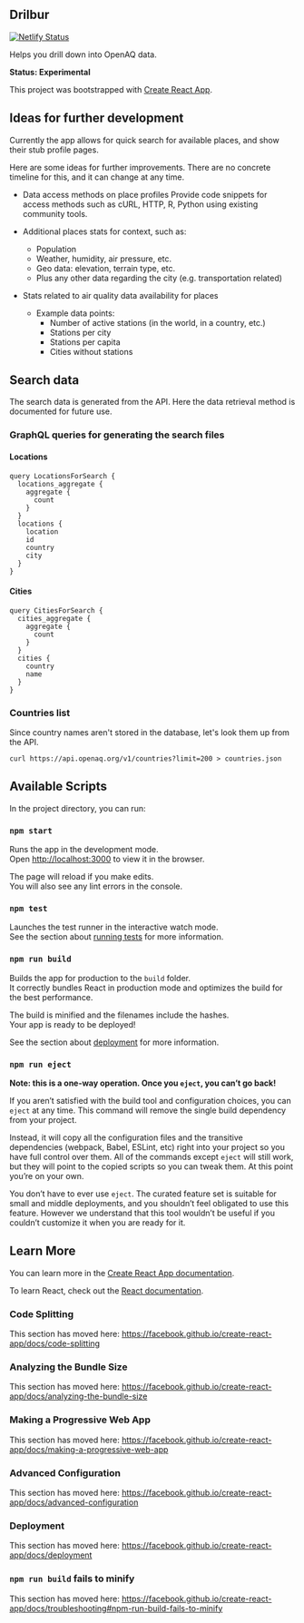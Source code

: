 ## Drilbur

[![Netlify Status](https://api.netlify.com/api/v1/badges/8c061fb4-4db0-4f2e-8a9a-7a4614d3f776/deploy-status)](https://app.netlify.com/sites/drilbur/deploys)

Helps you drill down into OpenAQ data.

**Status: Experimental**

This project was bootstrapped with [Create React App](https://github.com/facebook/create-react-app).

## Ideas for further development

Currently the app allows for quick search for available places, and show their stub profile pages.

Here are some ideas for further improvements.
There are no concrete timeline for this, and it can change at any time.

- Data access methods on place profiles
  Provide code snippets for access methods such as
  cURL, HTTP, R, Python using existing community tools.
  
- Additional places stats for context, such as:
  - Population
  - Weather, humidity, air pressure, etc.
  - Geo data: elevation, terrain type, etc.
  - Plus any other data regarding the city (e.g. transportation related)

- Stats related to air quality data availability for places
  - Example data points:
    - Number of active stations (in the world, in a country, etc.)
    - Stations per city
    - Stations per capita
    - Cities without stations

## Search data

The search data is generated from the API. Here the data retrieval method is documented for future use.

### GraphQL queries for generating the search files

#### Locations

```
query LocationsForSearch {
  locations_aggregate {
    aggregate {
      count
    }
  }
  locations {
    location
    id
    country
    city
  }
}
```

#### Cities

```
query CitiesForSearch {
  cities_aggregate {
    aggregate {
      count
    }
  }
  cities {
    country
    name
  }
}
```

### Countries list

Since country names aren't stored in the database, let's look them up from the API.

```
curl https://api.openaq.org/v1/countries?limit=200 > countries.json
```

## Available Scripts

In the project directory, you can run:

### `npm start`

Runs the app in the development mode.<br />
Open [http://localhost:3000](http://localhost:3000) to view it in the browser.

The page will reload if you make edits.<br />
You will also see any lint errors in the console.

### `npm test`

Launches the test runner in the interactive watch mode.<br />
See the section about [running tests](https://facebook.github.io/create-react-app/docs/running-tests) for more information.

### `npm run build`

Builds the app for production to the `build` folder.<br />
It correctly bundles React in production mode and optimizes the build for the best performance.

The build is minified and the filenames include the hashes.<br />
Your app is ready to be deployed!

See the section about [deployment](https://facebook.github.io/create-react-app/docs/deployment) for more information.

### `npm run eject`

**Note: this is a one-way operation. Once you `eject`, you can’t go back!**

If you aren’t satisfied with the build tool and configuration choices, you can `eject` at any time. This command will remove the single build dependency from your project.

Instead, it will copy all the configuration files and the transitive dependencies (webpack, Babel, ESLint, etc) right into your project so you have full control over them. All of the commands except `eject` will still work, but they will point to the copied scripts so you can tweak them. At this point you’re on your own.

You don’t have to ever use `eject`. The curated feature set is suitable for small and middle deployments, and you shouldn’t feel obligated to use this feature. However we understand that this tool wouldn’t be useful if you couldn’t customize it when you are ready for it.

## Learn More

You can learn more in the [Create React App documentation](https://facebook.github.io/create-react-app/docs/getting-started).

To learn React, check out the [React documentation](https://reactjs.org/).

### Code Splitting

This section has moved here: https://facebook.github.io/create-react-app/docs/code-splitting

### Analyzing the Bundle Size

This section has moved here: https://facebook.github.io/create-react-app/docs/analyzing-the-bundle-size

### Making a Progressive Web App

This section has moved here: https://facebook.github.io/create-react-app/docs/making-a-progressive-web-app

### Advanced Configuration

This section has moved here: https://facebook.github.io/create-react-app/docs/advanced-configuration

### Deployment

This section has moved here: https://facebook.github.io/create-react-app/docs/deployment

### `npm run build` fails to minify

This section has moved here: https://facebook.github.io/create-react-app/docs/troubleshooting#npm-run-build-fails-to-minify
